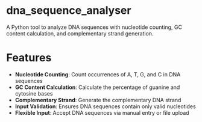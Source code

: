 # dna_sequence_analyser
A Python tool to analyze DNA sequences with nucleotide counting, GC content calculation, and complementary strand generation.

# Features
- **Nucleotide Counting**: Count occurrences of A, T, G, and C in DNA sequences
- **GC Content Calculation**: Calculate the percentage of guanine and cytosine bases
- **Complementary Strand**: Generate the complementary DNA strand
- **Input Validation**: Ensures DNA sequences contain only valid nucleotides
- **Flexible Input**: Accept DNA sequences via manual entry or file upload

